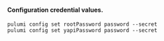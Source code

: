 #### Configuration credential values.
```hcl
pulumi config set rootPassword password --secret
pulumi config set yapiPassword password --secret
```